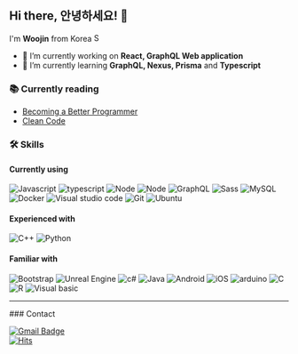 
## Hi there, 안녕하세요! 👋 

I'm **Woojin** from Korea <img title="South Korea" alt="South Korea" src="https://image.flaticon.com/icons/svg/197/197582.svg" width="15"/>

- 🔭 I’m currently working on **React, GraphQL Web application**
- 🌱 I’m currently learning **GraphQL, Nexus, Prisma** and **Typescript**

### 📚 Currently reading
- [Becoming a Better Programmer](https://isbndb.com/book/9781491905531)
- [Clean Code](https://isbndb.com/book/9780136083252)


### 🛠 Skills
#### Currently using
<img alt="Javascript" src="https://img.shields.io/badge/-Javascript-F7DF1E?style=flat&logo=javascript&logoColor=black" /> <img alt="typescript" src="https://img.shields.io/badge/-Typescript-007ACC?style=flat&logo=typescript&logoColor=white" /> <img alt="Node" src="https://img.shields.io/badge/-Node.js-339933?style=flat&logo=node.js&logoColor=white" /> <img alt="Node" src="https://img.shields.io/badge/-React-61dafb?style=flat&logo=react&logoColor=black" /> <img alt="GraphQL" src="https://img.shields.io/badge/-GraphQL-e10098?style=flat&logo=graphql&logoColor=white" /> <img alt="Sass" src="https://img.shields.io/badge/-Sass-cc6699?style=flat&logo=sass&logoColor=white" /> <img alt="MySQL" src="https://img.shields.io/badge/-MySQL-4479A1?style=flat&logo=mysql&logoColor=white" /> <img alt="Docker" src="https://img.shields.io/badge/-Docker-2496ed?style=flat&logo=docker&logoColor=white" /> <img alt="Visual studio code" src="https://img.shields.io/badge/-VSCode-007acc?style=flat&logo=visualstudiocode&logoColor=white" /> <img alt="Git" src="https://img.shields.io/badge/-Git-f05032?style=flat&logo=git&logoColor=white" /> <img alt="Ubuntu" src="https://img.shields.io/badge/-Ubuntu-e95420?style=flat&logo=ubuntu&logoColor=white" />

#### Experienced with
<img alt="C++" src="https://img.shields.io/badge/-C++-00599c?style=flat&logo=cplusplus&logoColor=white" /> <img alt="Python" src="https://img.shields.io/badge/-Python-3776ab?style=flat&logo=python&logoColor=white" />
 
#### Familiar with
<img alt="Bootstrap" src="https://img.shields.io/badge/-Bootstrap-563d7c?style=flat&logo=bootstrap&logoColor=white" /> <img alt="Unreal Engine" src="https://img.shields.io/badge/-Unreal Engine 4-313131?style=flat&logo=unrealengine&logoColor=white" /> <img alt="c#" src="https://img.shields.io/badge/-C Sharp-239120?style=flat&logo=csharp&logoColor=white" /> <img alt="Java" src="https://img.shields.io/badge/-Java-007396?style=flat&logo=java&logoColor=white" /> <img alt="Android" src="https://img.shields.io/badge/-Android-3ddc84?style=flat&logo=android&logoColor=white" /> <img alt="iOS" src="https://img.shields.io/badge/-Objective C-000000?style=flat&logo=ios&logoColor=white" /> <img alt="arduino" src="https://img.shields.io/badge/-arduino-00979d?style=flat&logo=arduino&logoColor=white" /> <img alt="C" src="https://img.shields.io/badge/-C-a8b9cc?style=flat&logo=c&logoColor=black" /> <img alt="R" src="https://img.shields.io/badge/-R-276dc3?style=flat&logo=r&logoColor=white" />
 <img alt="Visual basic" src="https://img.shields.io/badge/-Visual basic-lightgrey" />

<hr>
### Contact

[![Gmail Badge](https://img.shields.io/badge/Gmail-d14836?style=flat&logo=Gmail&logoColor=white&link=mailto:dev.woojin.lee@gmail.com)](mailto:dev.woojin.lee@gmail.com)
<br>
[![Hits](https://hits.seeyoufarm.com/api/count/incr/badge.svg?url=https%3A%2F%2Fgithub.com%2Fwjlee0908&count_bg=%2379C83D&title_bg=%23555555&icon=&icon_color=%23E7E7E7&title=hits&edge_flat=false)](https://hits.seeyoufarm.com)
